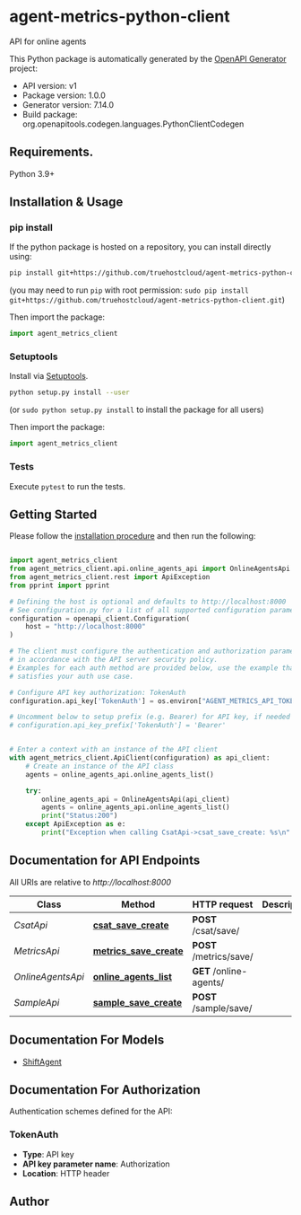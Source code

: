 # agent-metrics-python-client
API for online agents

This Python package is automatically generated by the [OpenAPI Generator](https://openapi-generator.tech) project:

- API version: v1
- Package version: 1.0.0
- Generator version: 7.14.0
- Build package: org.openapitools.codegen.languages.PythonClientCodegen

## Requirements.

Python 3.9+

## Installation & Usage
### pip install

If the python package is hosted on a repository, you can install directly using:

```sh
pip install git+https://github.com/truehostcloud/agent-metrics-python-client.git
```
(you may need to run `pip` with root permission: `sudo pip install git+https://github.com/truehostcloud/agent-metrics-python-client.git`)

Then import the package:
```python
import agent_metrics_client
```

### Setuptools

Install via [Setuptools](http://pypi.python.org/pypi/setuptools).

```sh
python setup.py install --user
```
(or `sudo python setup.py install` to install the package for all users)

Then import the package:
```python
import agent_metrics_client
```

### Tests

Execute `pytest` to run the tests.

## Getting Started

Please follow the [installation procedure](#installation--usage) and then run the following:

```python

import agent_metrics_client
from agent_metrics_client.api.online_agents_api import OnlineAgentsApi
from agent_metrics_client.rest import ApiException
from pprint import pprint

# Defining the host is optional and defaults to http://localhost:8000
# See configuration.py for a list of all supported configuration parameters.
configuration = openapi_client.Configuration(
    host = "http://localhost:8000"
)

# The client must configure the authentication and authorization parameters
# in accordance with the API server security policy.
# Examples for each auth method are provided below, use the example that
# satisfies your auth use case.

# Configure API key authorization: TokenAuth
configuration.api_key['TokenAuth'] = os.environ["AGENT_METRICS_API_TOKEN"]

# Uncomment below to setup prefix (e.g. Bearer) for API key, if needed
# configuration.api_key_prefix['TokenAuth'] = 'Bearer'


# Enter a context with an instance of the API client
with agent_metrics_client.ApiClient(configuration) as api_client:
    # Create an instance of the API class
    agents = online_agents_api.online_agents_list()

    try:
        online_agents_api = OnlineAgentsApi(api_client)
        agents = online_agents_api.online_agents_list()
        print("Status:200")
    except ApiException as e:
        print("Exception when calling CsatApi->csat_save_create: %s\n" % e)

```

## Documentation for API Endpoints

All URIs are relative to *http://localhost:8000*

Class | Method | HTTP request | Description
------------ | ------------- | ------------- | -------------
*CsatApi* | [**csat_save_create**](docs/CsatApi.md#csat_save_create) | **POST** /csat/save/ | 
*MetricsApi* | [**metrics_save_create**](docs/MetricsApi.md#metrics_save_create) | **POST** /metrics/save/ | 
*OnlineAgentsApi* | [**online_agents_list**](docs/OnlineAgentsApi.md#online_agents_list) | **GET** /online-agents/ | 
*SampleApi* | [**sample_save_create**](docs/SampleApi.md#sample_save_create) | **POST** /sample/save/ | 


## Documentation For Models

 - [ShiftAgent](docs/ShiftAgent.md)


<a id="documentation-for-authorization"></a>
## Documentation For Authorization


Authentication schemes defined for the API:
<a id="TokenAuth"></a>
### TokenAuth

- **Type**: API key
- **API key parameter name**: Authorization
- **Location**: HTTP header


## Author




